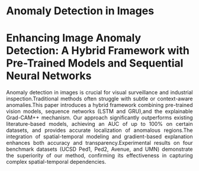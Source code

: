# Anomaly Detection in Images
# Enhancing Image Anomaly Detection: A Hybrid Framework with Pre-Trained Models and Sequential Neural Networks
<div style="text-align: justify;">
Anomaly detection in images is crucial for visual surveillance and industrial inspection.Traditional methods often struggle with subtle or context-aware anomalies.This paper introduces a hybrid framework combining pre-trained vision models, sequence networks (LSTM and GRU),and the explainable Grad-CAM++ mechanism. Our approach significantly outperforms existing literature-based models, achieving an AUC of up to 100% on certain datasets, and provides accurate localization of anomalous regions.The integration of spatial-temporal modeling and gradient-based explanation enhances both accuracy and transparency.Experimental results on four benchmark datasets (UCSD Ped1, Ped2, Avenue, and UMN) demonstrate the superiority of our method, confirming its effectiveness in capturing complex spatial-temporal dependencies.
</div>

